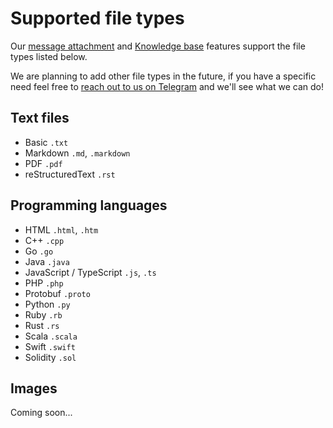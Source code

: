 # Supported file types

Our [message attachment](./message-attachment.md) and [Knowledge base](./knowledge-base.md) features support the file
types listed below.

We are planning to add other file types in the future, if you have a specific need feel free
to [reach out to us on Telegram](https://t.me/libertai) and we'll see what we can do!

## Text files

- Basic `.txt`
- Markdown `.md`, `.markdown`
- PDF `.pdf`
- reStructuredText `.rst`

## Programming languages

- HTML `.html`, `.htm`
- C++ `.cpp`
- Go `.go`
- Java `.java`
- JavaScript / TypeScript `.js`, `.ts`
- PHP `.php`
- Protobuf `.proto`
- Python `.py`
- Ruby `.rb`
- Rust `.rs`
- Scala `.scala`
- Swift `.swift`
- Solidity `.sol`

## Images

Coming soon...
